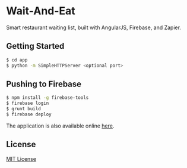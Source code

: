 Wait-And-Eat
============

Smart restaurant waiting list, built with AngularJS, Firebase, and Zapier.

## Getting Started
```sh
$ cd app
$ python -m SimpleHTTPServer <optional port>
```
## Pushing to Firebase
```sh
$ npm install -g firebase-tools
$ firebase login
$ grunt build
$ firebase deploy
```

The application is also available online [here](http://waitandeat.herokuapp.com/).

## License
[MIT License](LICENSE)
